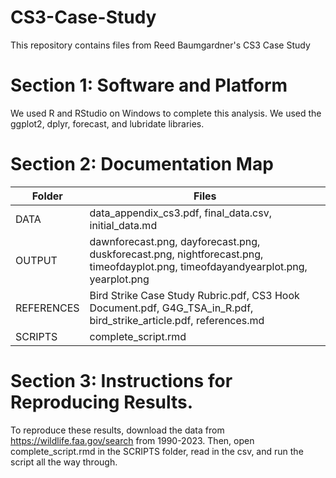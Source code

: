 # CS3-Case-Study
This repository contains files from Reed Baumgardner's CS3 Case Study

# Section 1: Software and Platform
We used R and RStudio on Windows to complete this analysis. We used the ggplot2, dplyr, forecast, and lubridate libraries.

# Section 2: Documentation Map
| Folder              |  Files         |
| ------             | ------         |
| DATA              |   data_appendix_cs3.pdf, final_data.csv, initial_data.md    |
| OUTPUT              | dawnforecast.png, dayforecast.png, duskforecast.png, nightforecast.png, timeofdayplot.png, timeofdayandyearplot.png, yearplot.png          |
| REFERENCES          | Bird Strike Case Study Rubric.pdf, CS3 Hook Document.pdf, G4G_TSA_in_R.pdf, bird_strike_article.pdf,  references.md |
| SCRIPTS              | complete_script.rmd          |

# Section 3: Instructions for Reproducing Results. 
To reproduce these results, download the data from https://wildlife.faa.gov/search from 1990-2023. Then, open complete_script.rmd in the SCRIPTS folder, read in the csv, and run the script all the way through.
